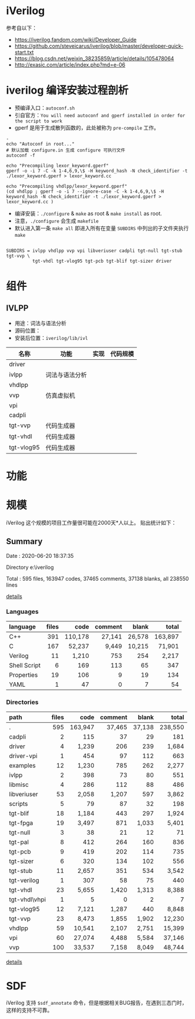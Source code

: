 # iVerilog
参考自以下：
- https://iverilog.fandom.com/wiki/Developer_Guide
- https://github.com/steveicarus/iverilog/blob/master/developer-quick-start.txt
- https://blog.csdn.net/weixin_38235859/article/details/105478064
- http://exasic.com/article/index.php?md=e-06

# iverilog 编译安装过程剖析
- 预编译入口：`autoconf.sh`
- 引自官方：`You will need autoconf and gperf installed in order for the script to work`
- gperf 是用于生成散列函数的，此处被称为 `pre-compile` 工作。

``` shell
- 
echo "Autoconf in root..."
# 默认加载 configure.in 生成 configure 可执行文件
autoconf -f  

echo "Precompiling lexor_keyword.gperf"
gperf -o -i 7 -C -k 1-4,6,9,\$ -H keyword_hash -N check_identifier -t ./lexor_keyword.gperf > lexor_keyword.cc 

echo "Precompiling vhdlpp/lexor_keyword.gperf"
(cd vhdlpp ; gperf -o -i 7 --ignore-case -C -k 1-4,6,9,\$ -H keyword_hash -N check_identifier -t ./lexor_keyword.gperf > lexor_keyword.cc )

```


- 编译安装：`./configure` & `make` as root & `make install` as root.
- 注意，`./configure` 会生成 `makefile`
- 默认进入第一条 `make all` 即进入所有在变量 `SUBDIRS` 中列出的子文件夹执行 `make` 

```shell

SUBDIRS = ivlpp vhdlpp vvp vpi libveriuser cadpli tgt-null tgt-stub tgt-vvp \
          tgt-vhdl tgt-vlog95 tgt-pcb tgt-blif tgt-sizer driver

```

# 组件

## IVLPP
- 用途：词法与语法分析
- 源码位置：
- 安装后位置：`iverilog/lib/ivl`


| 名称       | 功能           | 实现 | 代码规模 |
| ---------- | -------------- | ---- | -------- |
| driver     |                |      |          |
| ivlpp      | 词法与语法分析 |      |          |
| vhdlpp     |                |      |          |
| vvp        | 仿真虚拟机     |      |          |
| vpi        |                |      |          |
| cadpli     |                |      |          |
| tgt-vvp    | 代码生成器     |      |          |
| tgt-vhdl   | 代码生成器     |      |          |
| tgt-vlog95 | 代码生成器     |      |          |


# 功能


# 规模

iVerilog 这个规模的项目工作量很可能在2000天*人以上。
贴出统计如下：

## Summary

Date : 2020-06-20 18:37:35

Directory e:\iverilog

Total : 595 files,  163947 codes, 37465 comments, 37138 blanks, all 238550 lines

[details](details.md)

### Languages
| language     | files |    code | comment |  blank |   total |
| :----------- | ----: | ------: | ------: | -----: | ------: |
| C++          |   391 | 110,178 |  27,141 | 26,578 | 163,897 |
| C            |   167 |  52,237 |   9,449 | 10,215 |  71,901 |
| Verilog      |    11 |   1,210 |     753 |    254 |   2,217 |
| Shell Script |     6 |     169 |     113 |     65 |     347 |
| Properties   |    19 |     106 |       9 |     19 |     134 |
| YAML         |     1 |      47 |       0 |      7 |      54 |

### Directories
| path          | files |    code | comment |  blank |   total |
| :------------ | ----: | ------: | ------: | -----: | ------: |
| .             |   595 | 163,947 |  37,465 | 37,138 | 238,550 |
| cadpli        |     2 |     115 |      37 |     29 |     181 |
| driver        |     4 |   1,239 |     206 |    239 |   1,684 |
| driver-vpi    |     1 |     454 |      97 |    112 |     663 |
| examples      |    12 |   1,230 |     785 |    262 |   2,277 |
| ivlpp         |     2 |     398 |      73 |     80 |     551 |
| libmisc       |     4 |     286 |     112 |     88 |     486 |
| libveriuser   |    53 |   2,058 |   1,207 |    597 |   3,862 |
| scripts       |     5 |      79 |      87 |     32 |     198 |
| tgt-blif      |    18 |   1,184 |     443 |    297 |   1,924 |
| tgt-fpga      |    19 |   3,497 |     871 |  1,033 |   5,401 |
| tgt-null      |     3 |      38 |      21 |     12 |      71 |
| tgt-pal       |     8 |     412 |     264 |    160 |     836 |
| tgt-pcb       |     9 |     419 |     202 |    114 |     735 |
| tgt-sizer     |     6 |     320 |     134 |    102 |     556 |
| tgt-stub      |    11 |   2,657 |     351 |    534 |   3,542 |
| tgt-verilog   |     1 |     307 |      58 |     75 |     440 |
| tgt-vhdl      |    23 |   5,655 |   1,420 |  1,313 |   8,388 |
| tgt-vhdl\vhpi |     1 |       5 |       0 |      2 |       7 |
| tgt-vlog95    |    12 |   7,121 |   1,287 |    440 |   8,848 |
| tgt-vvp       |    23 |   8,473 |   1,855 |  1,902 |  12,230 |
| vhdlpp        |    59 |  10,541 |   2,107 |  2,751 |  15,399 |
| vpi           |    60 |  27,074 |   4,488 |  5,584 |  37,146 |
| vvp           |   100 |  33,537 |   7,158 |  8,049 |  48,744 |

[details](details.md)






# SDF
iVerilog 支持 `$sdf_annotate` 命令，但是根据相关BUG报告，在遇到三态门时，这样的支持不可靠。














